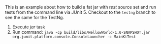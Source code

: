 This is an example about how to build a fat jar with *test* source set and run tests from the command line via JUnit 5.
Checkout to the ``testng`` branch to see the same for the TestNg.

1. Execute *jar* task
2. Run command: ``java -cp build/libs/HellowWorld-1.0-SNAPSHOT.jar org.junit.platform.console.ConsoleLauncher -c MainKtTest``